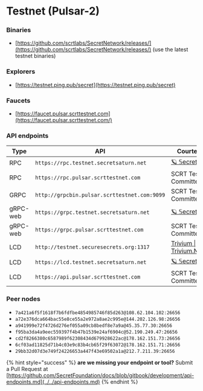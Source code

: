 # Testnet (Pulsar-2)

### Binaries

* [https://github.com/scrtlabs/SecretNetwork/releases/](https://github.com/scrtlabs/SecretNetwork/releases/) (use the latest testnet binaries)

### Explorers

* [https://testnet.ping.pub/secret](https://testnet.ping.pub/secret)

### Faucets

* [https://faucet.pulsar.scrttestnet.com](https://faucet.pulsar.scrttestnet.com/)

### API endpoints

| Type     | API                                          | Courtesy of                                                                                                                                        |
| -------- | -------------------------------------------- | -------------------------------------------------------------------------------------------------------------------------------------------------- |
| RPC      | `https://rpc.testnet.secretsaturn.net`       | [🪐 𝕊ecret 𝕊aturn](https://wallet.keplr.app/#/secret/stake?modal=detail\&validator=secretvaloper1q0rth4fu4svxnw63vjd7w74nadzsdp0fmkhj3d)         |
| RPC      | `https://rpc.pulsar.scrttestnet.com`         | SCRT Testnet Committee                                                                                                                             |
| GRPC     | `http://grpcbin.pulsar.scrttestnet.com:9099` | SCRT Testnet Committee                                                                                                                             |
| gRPC-web | `https://grpc.testnet.secretsaturn.net`      | [🪐 𝕊ecret 𝕊aturn](https://wallet.keplr.app/#/secret/stake?modal=detail\&validator=secretvaloper1q0rth4fu4svxnw63vjd7w74nadzsdp0fmkhj3d)         |
| gRPC-web | `https://grpc.pulsar.scrttestnet.com`        | SCRT Testnet Committee                                                                                                                             |
| LCD      | `http://testnet.securesecrets.org:1317`      | [Trivium \| Trivium.Network](https://wallet.keplr.app/#/secret/stake?modal=detail\&validator=secretvaloper1ahawe276d250zpxt0xgpfg63ymmu63a0svuvgw) |
| LCD      | `https://lcd.testnet.secretsaturn.net`       | [🪐 𝕊ecret 𝕊aturn](https://wallet.keplr.app/#/secret/stake?modal=detail\&validator=secretvaloper1q0rth4fu4svxnw63vjd7w74nadzsdp0fmkhj3d)         |
| LCD      | `https://api.pulsar.scrttestnet.com`         | SCRT Testnet Committee                                                                                                                             |

### Peer nodes

* `7a421a6f5f1618f7b6fdfbe4854985746f85d263@108.62.104.102:26656`
* `a72e376dca664bac55e8ce55a2e972a8ae2c995e@144.202.126.98:26656`
* `a941999e72f4726d276ef055a09cb8bedf8e7a9a@45.35.77.30:26656`
* `f95ba3da4a9eec559397f4b47b1539e24af6904c@52.190.249.47:26656`
* `cd2f8266380c6587989f62308434d679928622ac@178.162.151.73:26656`
* `6cf03ad11825d71b4c03e9c83b4cb65f29f63072@178.162.151.71:26656`
* `29bb32d07d3e749f24226653a447f43e69502a1a@212.7.211.39:26656`

{% hint style="success" %}
**are we missing your endpoint or tool?** Submit a Pull Request at [https://github.com/SecretFoundation/docs/blob/gitbook/development/api-endpoints.md](../../api-endpoints.md)
{% endhint %}
